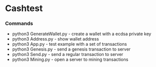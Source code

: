 # Cashtest

### Commands

* python3 GenerateWallet.py - create a wallet with a ecdsa private key
* python3 Address.py - show wallet address
* python3 App.py - test example with a set of transactions
* python3 Genesis.py - send a genesis transaction to server
* python3 Send.py - send a regular transaction to server
* python3 Mining.py - open a server to mining transactions
